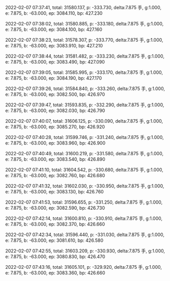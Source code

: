 2022-02-07 07:37:41, total: 31580.137, p: -333.730, delta:7.875 手, g:1.000, e: 7.875, b: -63.000, ep: 3084.110, bp: 427.230

2022-02-07 07:38:02, total: 31580.885, p: -333.180, delta:7.875 手, g:1.000, e: 7.875, b: -63.000, ep: 3084.100, bp: 427.160

2022-02-07 07:38:23, total: 31578.307, p: -333.770, delta:7.875 手, g:1.000, e: 7.875, b: -63.000, ep: 3083.910, bp: 427.210

2022-02-07 07:38:44, total: 31581.482, p: -333.230, delta:7.875 手, g:1.000, e: 7.875, b: -63.000, ep: 3083.490, bp: 427.090

2022-02-07 07:39:05, total: 31585.995, p: -333.170, delta:7.875 手, g:1.000, e: 7.875, b: -63.000, ep: 3084.190, bp: 427.170

2022-02-07 07:39:26, total: 31584.840, p: -333.260, delta:7.875 手, g:1.000, e: 7.875, b: -63.000, ep: 3082.500, bp: 426.970

2022-02-07 07:39:47, total: 31593.835, p: -332.290, delta:7.875 手, g:1.000, e: 7.875, b: -63.000, ep: 3082.030, bp: 426.790

2022-02-07 07:40:07, total: 31606.125, p: -330.090, delta:7.875 手, g:1.000, e: 7.875, b: -63.000, ep: 3085.270, bp: 426.920

2022-02-07 07:40:28, total: 31599.746, p: -331.240, delta:7.875 手, g:1.000, e: 7.875, b: -63.000, ep: 3083.960, bp: 426.900

2022-02-07 07:40:49, total: 31600.219, p: -331.580, delta:7.875 手, g:1.000, e: 7.875, b: -63.000, ep: 3083.540, bp: 426.890

2022-02-07 07:41:10, total: 31604.542, p: -330.680, delta:7.875 手, g:1.000, e: 7.875, b: -63.000, ep: 3082.760, bp: 426.680

2022-02-07 07:41:32, total: 31602.030, p: -330.950, delta:7.875 手, g:1.000, e: 7.875, b: -63.000, ep: 3083.130, bp: 426.760

2022-02-07 07:41:53, total: 31596.655, p: -331.250, delta:7.875 手, g:1.000, e: 7.875, b: -63.000, ep: 3082.590, bp: 426.730

2022-02-07 07:42:14, total: 31600.810, p: -330.910, delta:7.875 手, g:1.000, e: 7.875, b: -63.000, ep: 3082.370, bp: 426.660

2022-02-07 07:42:34, total: 31596.440, p: -331.030, delta:7.875 手, g:1.000, e: 7.875, b: -63.000, ep: 3081.610, bp: 426.580

2022-02-07 07:42:55, total: 31603.209, p: -330.930, delta:7.875 手, g:1.000, e: 7.875, b: -63.000, ep: 3080.830, bp: 426.470

2022-02-07 07:43:16, total: 31605.101, p: -329.920, delta:7.875 手, g:1.000, e: 7.875, b: -63.000, ep: 3083.360, bp: 426.660